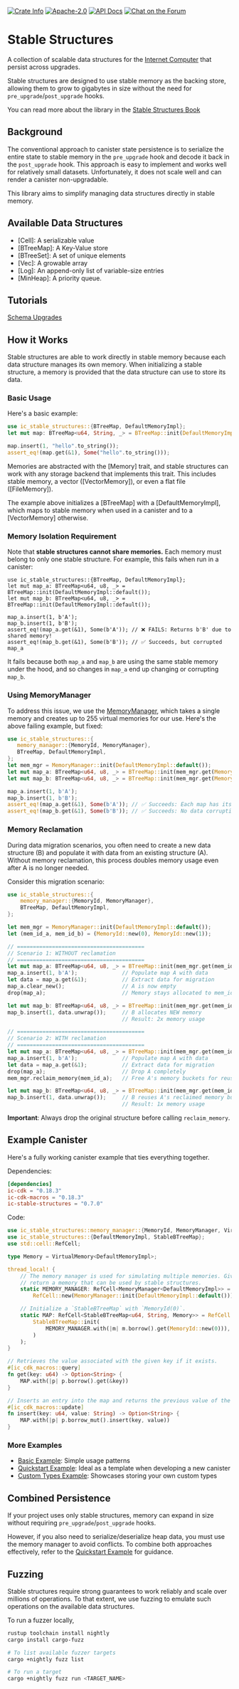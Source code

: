 <p>
  <a href="https://crates.io/crates/ic-stable-structures"><img alt="Crate Info" src="https://img.shields.io/crates/v/ic-stable-structures.svg"/></a>
  <a href="https://github.com/dfinity/stable-structures/blob/master/LICENSE"><img alt="Apache-2.0" src="https://img.shields.io/github/license/dfinity/stable-structures"/></a>
  <a href="https://docs.rs/ic-stable-structures"><img alt="API Docs" src="https://img.shields.io/badge/docs.rs-ic--stable--structures-blue"/></a>
  <a href="https://forum.dfinity.org/"><img alt="Chat on the Forum" src="https://img.shields.io/badge/help-post%20on%20forum.dfinity.org-blue"></a>
</p>

# Stable Structures

A collection of scalable data structures for the [Internet Computer](https://internetcomputer.org) that persist across upgrades.

Stable structures are designed to use stable memory as the backing store, allowing them to grow to gigabytes in size without the need for `pre_upgrade`/`post_upgrade` hooks.

You can read more about the library in the [Stable Structures Book](https://dfinity.github.io/stable-structures/)

## Background

The conventional approach to canister state persistence is to serialize the entire state to stable memory in the `pre_upgrade` hook and decode it back in the `post_upgrade` hook.
This approach is easy to implement and works well for relatively small datasets.
Unfortunately, it does not scale well and can render a canister non-upgradable.

This library aims to simplify managing data structures directly in stable memory.

## Available Data Structures

- [Cell]: A serializable value
- [BTreeMap]: A Key-Value store
- [BTreeSet]: A set of unique elements
- [Vec]: A growable array
- [Log]: An append-only list of variable-size entries
- [MinHeap]: A priority queue.

## Tutorials

[Schema Upgrades](./docs/src/schema-upgrades.md)

## How it Works

Stable structures are able to work directly in stable memory because each data structure manages
its own memory.
When initializing a stable structure, a memory is provided that the data structure can use to store its data.

### Basic Usage

Here's a basic example:

```rust
use ic_stable_structures::{BTreeMap, DefaultMemoryImpl};
let mut map: BTreeMap<u64, String, _> = BTreeMap::init(DefaultMemoryImpl::default());

map.insert(1, "hello".to_string());
assert_eq!(map.get(&1), Some("hello".to_string()));
```

Memories are abstracted with the [Memory] trait, and stable structures can work with any storage
backend that implements this trait.
This includes stable memory, a vector ([VectorMemory]), or even a flat file ([FileMemory]).

The example above initializes a [BTreeMap] with a [DefaultMemoryImpl], which maps to stable memory when used in a canister and to a [VectorMemory] otherwise.

### Memory Isolation Requirement

Note that **stable structures cannot share memories.**
Each memory must belong to only one stable structure.
For example, this fails when run in a canister:

```rust,ignore
use ic_stable_structures::{BTreeMap, DefaultMemoryImpl};
let mut map_a: BTreeMap<u64, u8, _> = BTreeMap::init(DefaultMemoryImpl::default());
let mut map_b: BTreeMap<u64, u8, _> = BTreeMap::init(DefaultMemoryImpl::default());

map_a.insert(1, b'A');
map_b.insert(1, b'B');
assert_eq!(map_a.get(&1), Some(b'A')); // ❌ FAILS: Returns b'B' due to shared memory!
assert_eq!(map_b.get(&1), Some(b'B')); // ✅ Succeeds, but corrupted map_a
```

It fails because both `map_a` and `map_b` are using the same stable memory under the hood, and so changes in `map_a` end up changing or corrupting `map_b`.

### Using MemoryManager

To address this issue, we use the [MemoryManager](memory_manager::MemoryManager), which takes a single memory and creates up to 255 virtual memories for our use.
Here's the above failing example, but fixed:

```rust
use ic_stable_structures::{
   memory_manager::{MemoryId, MemoryManager},
   BTreeMap, DefaultMemoryImpl,
};
let mem_mgr = MemoryManager::init(DefaultMemoryImpl::default());
let mut map_a: BTreeMap<u64, u8, _> = BTreeMap::init(mem_mgr.get(MemoryId::new(0)));
let mut map_b: BTreeMap<u64, u8, _> = BTreeMap::init(mem_mgr.get(MemoryId::new(1)));

map_a.insert(1, b'A');
map_b.insert(1, b'B');
assert_eq!(map_a.get(&1), Some(b'A')); // ✅ Succeeds: Each map has its own memory
assert_eq!(map_b.get(&1), Some(b'B')); // ✅ Succeeds: No data corruption
```

### Memory Reclamation

During data migration scenarios, you often need to create a new data structure (B) and populate it with data from an existing structure (A). Without memory reclamation, this process doubles memory usage even after A is no longer needed.

Consider this migration scenario:

```rust
use ic_stable_structures::{
    memory_manager::{MemoryId, MemoryManager},
    BTreeMap, DefaultMemoryImpl,
};

let mem_mgr = MemoryManager::init(DefaultMemoryImpl::default());
let (mem_id_a, mem_id_b) = (MemoryId::new(0), MemoryId::new(1));

// ========================================
// Scenario 1: WITHOUT reclamation
// ========================================
let mut map_a: BTreeMap<u64, u8, _> = BTreeMap::init(mem_mgr.get(mem_id_a));
map_a.insert(1, b'A');              // Populate map A with data
let data = map_a.get(&1);           // Extract data for migration
map_a.clear_new();                  // A is now empty
drop(map_a);                        // Memory stays allocated to mem_id_a

let mut map_b: BTreeMap<u64, u8, _> = BTreeMap::init(mem_mgr.get(mem_id_b));
map_b.insert(1, data.unwrap());     // B allocates NEW memory
                                    // Result: 2x memory usage

// ========================================
// Scenario 2: WITH reclamation
// ========================================
let mut map_a: BTreeMap<u64, u8, _> = BTreeMap::init(mem_mgr.get(mem_id_a));
map_a.insert(1, b'A');              // Populate map A with data
let data = map_a.get(&1);           // Extract data for migration
drop(map_a);                        // Drop A completely
mem_mgr.reclaim_memory(mem_id_a);   // Free A's memory buckets for reuse

let mut map_b: BTreeMap<u64, u8, _> = BTreeMap::init(mem_mgr.get(mem_id_b));
map_b.insert(1, data.unwrap());     // B reuses A's reclaimed memory buckets
                                    // Result: 1x memory usage
```

**Important**: Always drop the original structure before calling `reclaim_memory`.

## Example Canister

Here's a fully working canister example that ties everything together.

Dependencies:

```toml
[dependencies]
ic-cdk = "0.18.3"
ic-cdk-macros = "0.18.3"
ic-stable-structures = "0.7.0"
```

Code:

```rust
use ic_stable_structures::memory_manager::{MemoryId, MemoryManager, VirtualMemory};
use ic_stable_structures::{DefaultMemoryImpl, StableBTreeMap};
use std::cell::RefCell;

type Memory = VirtualMemory<DefaultMemoryImpl>;

thread_local! {
    // The memory manager is used for simulating multiple memories. Given a `MemoryId` it can
    // return a memory that can be used by stable structures.
    static MEMORY_MANAGER: RefCell<MemoryManager<DefaultMemoryImpl>> =
        RefCell::new(MemoryManager::init(DefaultMemoryImpl::default()));

    // Initialize a `StableBTreeMap` with `MemoryId(0)`.
    static MAP: RefCell<StableBTreeMap<u64, String, Memory>> = RefCell::new(
        StableBTreeMap::init(
            MEMORY_MANAGER.with(|m| m.borrow().get(MemoryId::new(0))),
        )
    );
}

// Retrieves the value associated with the given key if it exists.
#[ic_cdk_macros::query]
fn get(key: u64) -> Option<String> {
    MAP.with(|p| p.borrow().get(&key))
}

// Inserts an entry into the map and returns the previous value of the key if it exists.
#[ic_cdk_macros::update]
fn insert(key: u64, value: String) -> Option<String> {
    MAP.with(|p| p.borrow_mut().insert(key, value))
}
```

### More Examples

- [Basic Example](https://github.com/dfinity/stable-structures/tree/main/examples/src/basic_example): Simple usage patterns
- [Quickstart Example](https://github.com/dfinity/stable-structures/tree/main/examples/src/quick_start): Ideal as a template when developing a new canister
- [Custom Types Example](https://github.com/dfinity/stable-structures/tree/main/examples/src/custom_types_example): Showcases storing your own custom types

## Combined Persistence

If your project uses only stable structures, memory can expand in size without requiring `pre_upgrade`/`post_upgrade` hooks.

However, if you also need to serialize/deserialize heap data, you must use the memory manager to avoid conflicts. To combine both approaches effectively, refer to the [Quickstart Example](https://github.com/dfinity/stable-structures/tree/main/examples/src/quick_start) for guidance.

## Fuzzing

Stable structures require strong guarantees to work reliably and scale over millions of operations. To that extent, we use fuzzing to emulate such operations on the available data structures.

To run a fuzzer locally, 
```sh
rustup toolchain install nightly
cargo install cargo-fuzz

# To list available fuzzer targets
cargo +nightly fuzz list

# To run a target 
cargo +nightly fuzz run <TARGET_NAME>
```
